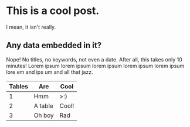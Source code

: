 # This is a cool post.

I mean, it isn't really.

## Any data embedded in it?

Nope! No titles, no keywords, not even a date. After all, this takes only 10 minutes! Lorem ipsum lorem ipsum lorem ipsum lorem ipsum lorem ipsum lore em and ips um and all that jazz.

| Tables | Are | Cool |
| - | - | - |
| 1 | Hmm | >:) |
| 2 | A table | Cool! |
| 3 | Oh boy | Rad |
